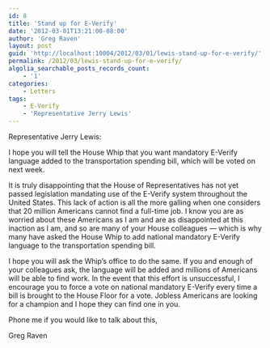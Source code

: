 ```yaml
---
id: 8
title: 'Stand up for E-Verify'
date: '2012-03-01T13:21:00-08:00'
author: 'Greg Raven'
layout: post
guid: 'http://localhost:10004/2012/03/01/lewis-stand-up-for-e-verify/'
permalink: /2012/03/lewis-stand-up-for-e-verify/
algolia_searchable_posts_records_count:
    - '1'
categories:
    - Letters
tags:
    - E-Verify
    - 'Representative Jerry Lewis'
---
```


Representative Jerry Lewis:

I hope you will tell the House Whip that you want mandatory E-Verify language added to the transportation spending bill, which will be voted on next week.  
  
It is truly disappointing that the House of Representatives has not yet passed legislation mandating use of the E-Verify system throughout the United States. This lack of action is all the more galling when one considers that 20 million Americans cannot find a full-time job. I know you are as worried about these Americans as I am and are as disappointed at this inaction as I am, and so are many of your House colleagues — which is why many have asked the House Whip to add national mandatory E-Verify language to the transportation spending bill.

I hope you will ask the Whip’s office to do the same. If you and enough of your colleagues ask, the language will be added and millions of Americans will be able to find work. In the event that this effort is unsuccessful, I encourage you to force a vote on national mandatory E-Verify every time a bill is brought to the House Floor for a vote. Jobless Americans are looking for a champion and I hope they can find one in you.

Phone me if you would like to talk about this,

Greg Raven